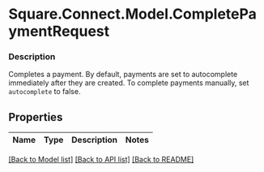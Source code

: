 # Square.Connect.Model.CompletePaymentRequest

### Description

Completes a payment.  By default, payments are set to autocomplete immediately after they are created. To complete payments manually, set `autocomplete` to false.

## Properties

Name | Type | Description | Notes
------------ | ------------- | ------------- | -------------



[[Back to Model list]](../README.md#documentation-for-models) [[Back to API list]](../README.md#documentation-for-api-endpoints) [[Back to README]](../README.md)

